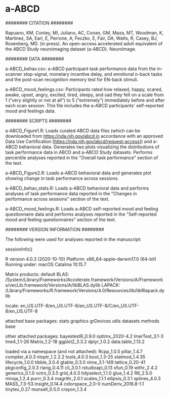 # a-ABCD

########
CITATION
########

Rapuano, KM, Conley, MI, Juliano, AC, Conan, GM, Maza, MT, Woodman, K, Martinez, SA, Earl, E, Perrone, A, Feczko, E, Fair, DA, Watts, R, Casey, BJ, Rosenberg, MD. (in press). An open-access accelerated adult equivalent of the ABCD Study neuroimaging dataset (a-ABCD). NeuroImage.

########
DATA
########

a-ABCD_behav.csv: a-ABCD participant task performance data from the in-scanner stop-signal, monetary incentive delay, and emotional n-back tasks and the post-scan recognition memory test for EN-back stimuli. 

a-ABCD_mood_feelings.csv: Participants rated how relaxed, happy, scared, awake, upset, angry, excited, tired, sleepy, and sad they felt on a scale from 1 (“very slightly or not at all”) to 5 (“extremely”) immediately before and after each scan session. This file includes the a-ABCD participants' self-reported mood and feelings data. 

########
SCRIPTS
########

a-ABCD_Figure1.R: Loads curated ABCD data files (which can be downloaded from https://nda.nih.gov/abcd in accordance with an approved Data Use Certification [https://nda.nih.gov/abcd/request-access]) and a-ABCD behavioral data. Generates two plots visualizing the distributions of task performance data in ABCD and a-ABCD Study datasets. Performs percentile analyses reported in the "Overall task performance" section of the text.

a-ABCD_Figure2.R: Loads a-ABCD behavioral data and generates plot showing change in task performance across sessions. 

a-ABCD_behav_stats.R: Loads a-ABCD behavioral data and performs analyses of task performance data reported in the "Changes in performance across sessions" section of the text.

a-ABCD_mood_feelings.R: Loads a-ABCD self-reported mood and feeling questionnaire data and performs analyses reported in the "Self-reported mood and feeling questionnaires" section of the text.

########
VERSION INFORMATION
########

The following were used for analyses reported in the manuscript: 

sessionInfo()

R version 4.0.3 (2020-10-10)
Platform: x86_64-apple-darwin17.0 (64-bit)
Running under: macOS Catalina 10.15.7

Matrix products: default
BLAS:   /System/Library/Frameworks/Accelerate.framework/Versions/A/Frameworks/vecLib.framework/Versions/A/libBLAS.dylib
LAPACK: /Library/Frameworks/R.framework/Versions/4.0/Resources/lib/libRlapack.dylib

locale: en_US.UTF-8/en_US.UTF-8/en_US.UTF-8/C/en_US.UTF-8/en_US.UTF-8

attached base packages:
stats     graphics  grDevices utils     datasets  methods   base     

other attached packages:
bayestestR_0.9.0  optimx_2020-4.2   lmerTest_3.1-3    lme4_1.1-26       Matrix_1.2-18     ggplot2_3.3.2     dplyr_1.0.2       data.table_1.13.2

loaded via a namespace (and not attached):
Rcpp_1.0.5          pillar_1.4.7        compiler_4.0.3      nloptr_1.2.2.2      tools_4.0.3         boot_1.3-25         statmod_1.4.35    lifecycle_1.0.0     tibble_3.0.4        gtable_0.3.0        nlme_3.1-149        lattice_0.20-41     pkgconfig_2.0.3     rlang_0.4.11       cli_3.0.1         rstudioapi_0.13     xfun_0.19           withr_2.4.2         generics_0.1.0      vctrs_0.3.5         grid_4.0.3         tidyselect_1.1.0    glue_1.4.2          R6_2.5.0            minqa_1.2.4         purrr_0.3.4         magrittr_2.0.1      scales_1.1.1       ellipsis_0.3.1      splines_4.0.3       MASS_7.3-53         insight_0.14.4      colorspace_2.0-0    numDeriv_2016.8-1.1 tinytex_0.27       munsell_0.5.0       crayon_1.3.4   
